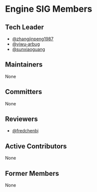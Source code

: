 # Engine SIG Members

## Tech Leader

- [@zhangjinpeng1987](https://github.com/zhangjinpeng1987)
- [@yiwu-arbug](https://github.com/yiwu-arbug)
- [@sunxiaoguang](https://github.com/sunxiaoguang)


## Maintainers

None

## Committers

None

## Reviewers

- [@fredchenbj](https://github.com/fredchenbj)

## Active Contributors

None

## Former Members

None
